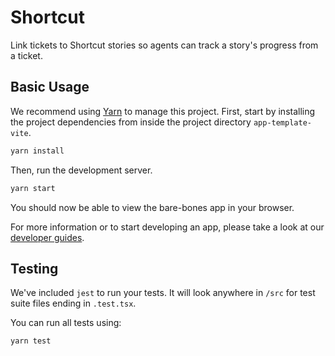 Shortcut
===

Link tickets to Shortcut stories so agents can track a story's progress from a ticket.

Basic Usage
---

We recommend using [Yarn](https://yarnpkg.com/) to manage this project. First, start by installing the project 
dependencies from inside the project directory `app-template-vite`.

```bash
yarn install
```

Then, run the development server.

```bash
yarn start
```

You should now be able to view the bare-bones app in your browser.

For more information or to start developing an app, please take a look at our [developer guides](https://support.deskpro.com/en/guides/developers/apps/apps-1/anatomy-of-an-app).

Testing
---

We've included `jest` to run your tests. It will look anywhere in `/src` for test suite files ending in `.test.tsx`.

You can run all tests using:

```bash
yarn test
```
